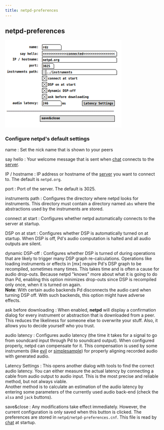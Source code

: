 ```yaml
---
title: netpd-preferences
---
```


## netpd-preferences


![netpd-preferences](netpd-preferences.png)

### Configure netpd's default settings

name
: Set the nick name that is shown to your peers

say hello
: Your welcome message that is sent when [chat](../chat)
connects to the [server](../server).

IP / hostname
: IP address or hostname of the [server](../server) you
want to connect to. The default is `netpd.org`.

port
: Port of the server. The default is 3025.

instruments path
: Configures the directory where netpd looks for instruments.
This directory must contain a directory named `abs` where the
abstractions used by the instruments are stored.

connect at start
: Configures whether netpd automatically connects to the
server at startup.

DSP on at start
: Configures whether DSP is automatically turned on at startup.
When DSP is off, Pd's audio computation is halted and all
audio outputs are silent.

dynamic DSP-off
: Configures whether DSP is turned of during operations that
are likely to trigger many DSP graph re-calculations. Operations like
loading instruments or effects in [mx] require Pd's DSP graph to be
recompiled, sometimes many times. This takes time and is often a cause
for audio drop-outs. Because netpd "knows" more about what it is going
to do than Pd, enabling this option minimizes drop-outs since DSP is
recompiled only once, when it is turned on again.  
**Note**: With certain audio backends Pd disconnects the audio card
when turning DSP off. With such backends, this option might have
adverse effects.

ask before downloading
: When enabled, **netpd** will display a confirmation dialog for every
instrument or abstraction that is downloaded from a peer. This reduces
the likeliness for someone else to overwrite your stuff. Also, it allows
you to decide yourself who you trust.

audio latency
: Configures audio latency (the time it takes for a signal to go from
soundcard input through Pd to soundcard output). When configured properly,
netpd can compensate for it. This compensation is used by some instruments
(like [evil](/instruments/evil) or [simplesample](/instruments/simplesample))
for properly aligning recorded audio with generated audio.

Latency Settings
: This opens another dialog with tools to find the correct audio latency.
You can either measure the actual latency by connecting a cable from audio
output to audio input. This is the most precise and reliable method, but
not always viable.  
Another method is to calculate an estimation of the audio latency by
entering some parameters of the currently used audio back-end (check
the `alsa` and `jack` buttons).

save&close
: Any modifications take effect immediately. However, the current configuration
is only saved when this button is clicked. The preferences are stored in
`netpd/netpd-preferences.cnf`. This file is read by [chat](../chat) at startup.


